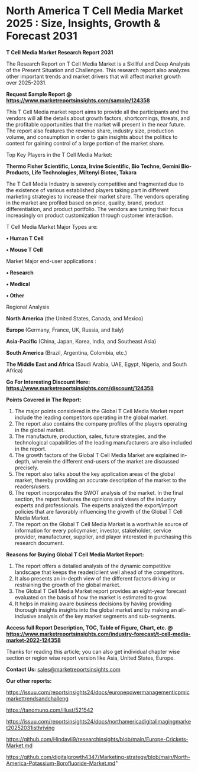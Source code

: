 # North America T Cell Media Market 2025 : Size, Insights, Growth & Forecast 2031

<strong>T Cell Media Market Research Report 2031</strong>

The Research Report on T Cell Media Market is a Skillful and Deep Analysis of the Present Situation and Challenges. This research report also analyzes other important trends and market drivers that will affect market growth over 2025-2031.

<strong>Request Sample Report @ <a href=https://www.marketreportsinsights.com/sample/124358>https://www.marketreportsinsights.com/sample/124358</a></strong>

This T Cell Media market report aims to provide all the participants and the vendors will all the details about growth factors, shortcomings, threats, and the profitable opportunities that the market will present in the near future. The report also features the revenue share, industry size, production volume, and consumption in order to gain insights about the politics to contest for gaining control of a large portion of the market share.

Top Key Players in the T Cell Media Market:

<strong>Thermo Fisher Scientific, Lonza, Irvine Scientific, Bio Techne, Gemini Bio-Products, Life Technologies, Miltenyi Biotec, Takara</strong>

The T Cell Media Industry is severely competitive and fragmented due to the existence of various established players taking part in different marketing strategies to increase their market share. The vendors operating in the market are profiled based on price, quality, brand, product differentiation, and product portfolio. The vendors are turning their focus increasingly on product customization through customer interaction.

T Cell Media Market Major Types are:

<strong>• Human T Cell

• Mouse T Cell</strong>

Market Major end-user applications :

<strong>• Research

• Medical

• Other</strong>

Regional Analysis

</u><strong><b>North America</b></strong> (the United States, Canada, and Mexico)

<strong><b>Europe </b></strong>(Germany, France, UK, Russia, and Italy)

<strong><b>Asia-Pacific</b></strong> (China, Japan, Korea, India, and Southeast Asia)

<strong><b>South America</b></strong> (Brazil, Argentina, Colombia, etc.)

<strong><b>The Middle East and Africa</b></strong> (Saudi Arabia, UAE, Egypt, Nigeria, and South Africa)

<strong>Go For Interesting Discount Here: <a href=https://www.marketreportsinsights.com/discount/124358>https://www.marketreportsinsights.com/discount/124358</a></strong>

<strong>Points Covered in The Report:</strong>
<ol>
  <li>The major points considered in the Global T Cell Media Market report include the leading competitors operating in the global market.</li>
  <li>The report also contains the company profiles of the players operating in the global market.</li>
  <li>The manufacture, production, sales, future strategies, and the technological capabilities of the leading manufacturers are also included in the report.</li>
  <li>The growth factors of the Global T Cell Media Market are explained in-depth, wherein the different end-users of the market are discussed precisely.</li>
  <li>The report also talks about the key application areas of the global market, thereby providing an accurate description of the market to the readers/users.</li>
  <li>The report incorporates the SWOT analysis of the market. In the final section, the report features the opinions and views of the industry experts and professionals. The experts analyzed the export/import policies that are favorably influencing the growth of the Global T Cell Media Market.</li>
  <li>The report on the Global T Cell Media Market is a worthwhile source of information for every policymaker, investor, stakeholder, service provider, manufacturer, supplier, and player interested in purchasing this research document.</li>
</ol>
<strong>Reasons for Buying Global T Cell Media Market Report:</strong>

<ol>
  <li>The report offers a detailed analysis of the dynamic competitive landscape that keeps the reader/client well ahead of the competitors.</li>
  <li>It also presents an in-depth view of the different factors driving or restraining the growth of the global market.</li>
  <li>The Global T Cell Media Market report provides an eight-year forecast evaluated on the basis of how the market is estimated to grow.</li>
  <li>It helps in making aware business decisions by having providing thorough insights insights into the global market and by making an all-inclusive analysis of the key market segments and sub-segments.</li>
</ol>
<strong>Access full Report Description, TOC, Table of Figure, Chart, etc. @ <a href=https://www.marketreportsinsights.com/industry-forecast/t-cell-media-market-2022-124358>https://www.marketreportsinsights.com/industry-forecast/t-cell-media-market-2022-124358</a></strong>


Thanks for reading this article; you can also get individual chapter wise section or region wise report version like Asia, United States, Europe.

<strong>Contact Us:</strong>
sales@marketreportsinsights.com

<strong>Our other reports:</strong>

<a href=https://issuu.com/reportsinsights24/docs/europepowermanagementicpmicmarkettrendsandchalleng>https://issuu.com/reportsinsights24/docs/europepowermanagementicpmicmarkettrendsandchalleng</a>

<a href=https://tanomuno.com/illust/521542>https://tanomuno.com/illust/521542</a>

<a href=https://issuu.com/reportsinsights24/docs/northamericadigitalimagingmarket20252031isthriving>https://issuu.com/reportsinsights24/docs/northamericadigitalimagingmarket20252031isthriving</a>

<a href=https://github.com/Hindavii9/researchinsights/blob/main/Europe-Crickets-Market.md>https://github.com/Hindavii9/researchinsights/blob/main/Europe-Crickets-Market.md</a>

<a href=https://github.com/digitalgrowth4347/Marketing-strategy/blob/main/North-America-Potassium-Borofluoride-Market.md>https://github.com/digitalgrowth4347/Marketing-strategy/blob/main/North-America-Potassium-Borofluoride-Market.md</a>"
